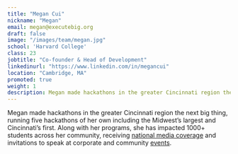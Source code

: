 ```yaml
---
title: "Megan Cui"
nickname: "Megan"
email: megan@executebig.org
draft: false
image: "/images/team/megan.jpg"
school: 'Harvard College'
class: 23
jobtitle: "Co-founder & Head of Development"
linkedinurl: "https://www.linkedin.com/in/megancui"
location: "Cambridge, MA"
promoted: true
weight: 1
description: Megan made hackathons in the greater Cincinnati region the next big thing, running five hackathons of her own including the Midwest’s largest and Cincinnati’s first.
---
```


Megan made hackathons in the greater Cincinnati region the next big
thing, running five hackathons of her own including the Midwest’s
largest and Cincinnati’s first. Along with her programs, she has
impacted 1000+ students across her community, receiving
[national media coverage](https://www.inverse.com/article/47485-young-innovators-megan-cui-hackathon)
and invitations to speak at corporate and community
[events](https://youtu.be/OxtZvyCA1DE).
